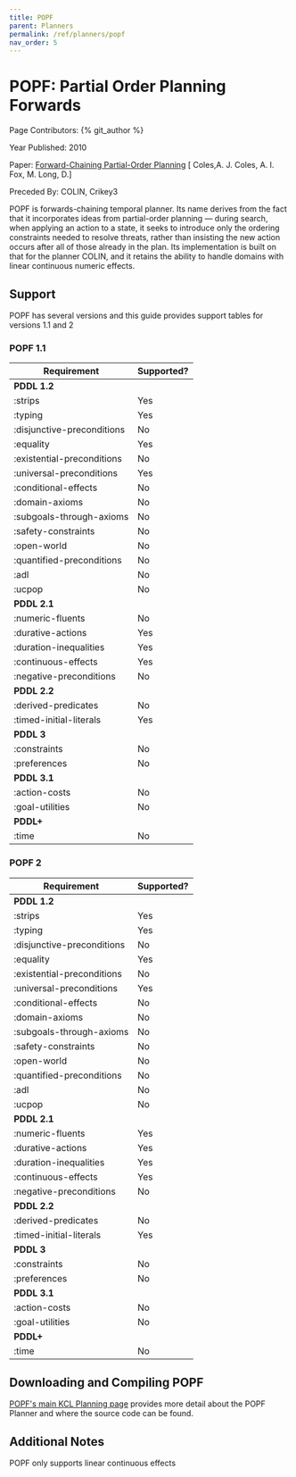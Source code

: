 ```yaml
---
title: POPF
parent: Planners
permalink: /ref/planners/popf
nav_order: 5
---
```

# POPF: Partial Order Planning Forwards

Page Contributors: {% git_author %}

Year Published: 2010

Paper: [Forward-Chaining Partial-Order Planning](https://www.aaai.org/ocs/index.php/ICAPS/ICAPS10/paper/view/1421/1527) [ Coles,A. J. Coles, A. I. Fox, M. Long, D.]

Preceded By: COLIN, Crikey3

POPF is forwards-chaining temporal planner. Its name derives from the fact that it incorporates ideas from partial-order planning — during search, when applying an action to a state, it seeks to introduce only the ordering constraints needed to resolve threats, rather than insisting the new action occurs after all of those already in the plan. Its implementation is built on that for the planner COLIN, and it retains the ability to handle domains with linear continuous numeric effects.

## Support

POPF has several versions and this guide provides support tables for versions 1.1 and 2

### POPF 1.1
<!--- Markdown Generated by Eviscerator --->

|Requirement|Supported?|
|-|-|
|**PDDL 1.2**
|:strips| Yes
|:typing| Yes
|:disjunctive-preconditions| No
|:equality| Yes
|:existential-preconditions| No
|:universal-preconditions| Yes
|:conditional-effects| No
|:domain-axioms| No
|:subgoals-through-axioms| No
|:safety-constraints| No
|:open-world| No
|:quantified-preconditions| No
|:adl| No
|:ucpop| No
|**PDDL 2.1**
|:numeric-fluents| No
|:durative-actions| Yes
|:duration-inequalities| Yes
|:continuous-effects| Yes
|:negative-preconditions| No
|**PDDL 2.2**
|:derived-predicates| No
|:timed-initial-literals| Yes
|**PDDL 3**
|:constraints| No
|:preferences| No
|**PDDL 3.1**
|:action-costs| No
|:goal-utilities| No
|**PDDL+**
|:time| No

### POPF 2
<!--- Markdown Generated by Eviscerator --->

|Requirement|Supported?|
|-|-|
|**PDDL 1.2**
|:strips| Yes
|:typing| Yes
|:disjunctive-preconditions| No
|:equality| Yes
|:existential-preconditions| No
|:universal-preconditions| Yes
|:conditional-effects| No
|:domain-axioms| No
|:subgoals-through-axioms| No
|:safety-constraints| No
|:open-world| No
|:quantified-preconditions| No
|:adl| No
|:ucpop| No
|**PDDL 2.1**
|:numeric-fluents| Yes
|:durative-actions| Yes
|:duration-inequalities| Yes
|:continuous-effects| Yes
|:negative-preconditions| No
|**PDDL 2.2**
|:derived-predicates| No
|:timed-initial-literals| Yes
|**PDDL 3**
|:constraints| No
|:preferences| No
|**PDDL 3.1**
|:action-costs| No
|:goal-utilities| No
|**PDDL+**
|:time| No

## Downloading and Compiling POPF

[POPF's main KCL Planning page](https://nms.kcl.ac.uk/planning/software/popf.html) provides more detail about the POPF Planner and where the source code can be found.

## Additional Notes

POPF only supports linear continuous effects